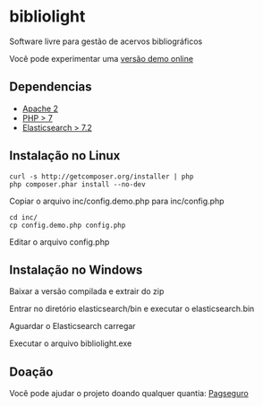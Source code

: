 # bibliolight
Software livre para gestão de acervos bibliográficos

Você pode experimentar uma [versão demo online](http://35.226.140.213/bibliolight/)


## Dependencias

- [Apache 2](https://httpd.apache.org/)
- [PHP > 7](https://www.php.net/)
- [Elasticsearch > 7.2](https://www.elastic.co/pt/products/elasticsearch)

## Instalação no Linux

```
curl -s http://getcomposer.org/installer | php
php composer.phar install --no-dev
```

Copiar o arquivo inc/config.demo.php para inc/config.php

```
cd inc/
cp config.demo.php config.php
```

Editar o arquivo config.php

## Instalação no Windows

Baixar a versão compilada e extrair do zip

Entrar no diretório elasticsearch/bin e executar o elasticsearch.bin

Aguardar o Elasticsearch carregar

Executar o arquivo bibliolight.exe

## Doação

Você pode ajudar o projeto doando qualquer quantia: [Pagseguro](https://pag.ae/7VbJhhRHP)



